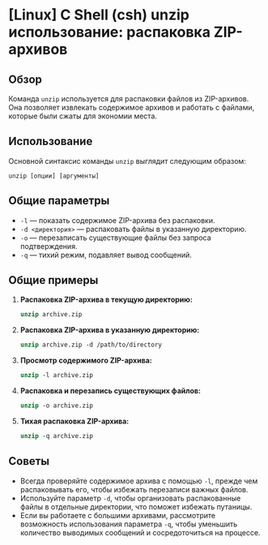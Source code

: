 # [Linux] C Shell (csh) unzip использование: распаковка ZIP-архивов

## Обзор
Команда `unzip` используется для распаковки файлов из ZIP-архивов. Она позволяет извлекать содержимое архивов и работать с файлами, которые были сжаты для экономии места.

## Использование
Основной синтаксис команды `unzip` выглядит следующим образом:

```
unzip [опции] [аргументы]
```

## Общие параметры
- `-l` — показать содержимое ZIP-архива без распаковки.
- `-d <директория>` — распаковать файлы в указанную директорию.
- `-o` — перезаписать существующие файлы без запроса подтверждения.
- `-q` — тихий режим, подавляет вывод сообщений.

## Общие примеры
1. **Распаковка ZIP-архива в текущую директорию:**
   ```csh
   unzip archive.zip
   ```

2. **Распаковка ZIP-архива в указанную директорию:**
   ```csh
   unzip archive.zip -d /path/to/directory
   ```

3. **Просмотр содержимого ZIP-архива:**
   ```csh
   unzip -l archive.zip
   ```

4. **Распаковка и перезапись существующих файлов:**
   ```csh
   unzip -o archive.zip
   ```

5. **Тихая распаковка ZIP-архива:**
   ```csh
   unzip -q archive.zip
   ```

## Советы
- Всегда проверяйте содержимое архива с помощью `-l`, прежде чем распаковывать его, чтобы избежать перезаписи важных файлов.
- Используйте параметр `-d`, чтобы организовать распакованные файлы в отдельные директории, что поможет избежать путаницы.
- Если вы работаете с большими архивами, рассмотрите возможность использования параметра `-q`, чтобы уменьшить количество выводимых сообщений и сосредоточиться на процессе.